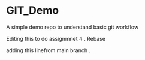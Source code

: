 # GIT_Demo
A simple demo repo to understand basic git workflow

Editing this to do assignmnet 4 . Rebase


adding this linefrom main branch .

